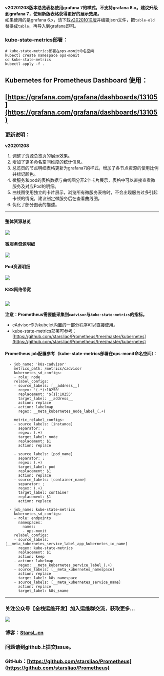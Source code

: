 **v20201208版本总览表格使用grafana 7的样式，不支持grafana 6.x。建议升级到grafana 7，使用新版表格获得更好的展示效果。**  
如果使用的是grafana 6.x，请下载[v20201010版](https://grafana.com/api/dashboards/13105/revisions/3/download)并编辑json文件，把`table-old`替换成`table`，再导入到grafana即可。

### kube-state-metrics部署：
```
# kube-state-metrics部署在ops-monit命名空间
kubectl create namespace ops-monit
cd kube-state-metrics
kubectl apply -f .
```
## Kubernetes for Prometheus Dashboard 使用：
[https://grafana.com/grafana/dashboards/13105](https://grafana.com/grafana/dashboards/13105)
---
### 更新说明：
**v20201208**
1. 调整了资源总览页的展示效果。
2. 增加了更多命名空间维度的统计信息。
3. 总览页的节点明细表格更新为grafana7的样式，增加了各节点资源的使用比例并标记颜色。
4. 微服务和pod的表格数据与曲线图分开2个卡片展示，表格中可以直接查看微服务及对应Pod的明细。
5. 曲线图使用独立的卡片展示，浏览所有微服务表格时，不会出现服务过多引起卡顿的情况，建议制定微服务后在查看曲线图。
6. 优化了部分图表的描述。
---
#### 整体资源总览
![](https://grafana.com/api/dashboards/13105/images/9490/image)
#### 微服务资源明细
![](https://grafana.com/api/dashboards/13105/images/9021/image)
#### Pod资源明细
![](https://grafana.com/api/dashboards/13105/images/9022/image)
#### K8S网络带宽
![](https://grafana.com/api/dashboards/13105/images/9023/image)
---
**注意：Prometheus需要能采集到`cadvisor`与`kube-state-metrics`的指标。**
- cAdvisor作为kubelet内置的一部分程序可以直接使用。
- kube-state-metrics部署可参考：[https://github.com/starsliao/Prometheus/tree/master/kubernetes](https://github.com/starsliao/Prometheus/tree/master/kubernetes)
#### Prometheus job配置参考（kube-state-metrics部署在ops-monit命名空间）：
```
  - job_name: 'k8s-cadvisor'
    metrics_path: /metrics/cadvisor
    kubernetes_sd_configs:
    - role: node
    relabel_configs:
    - source_labels: [__address__]
      regex: '(.*):10250'
      replacement: '${1}:10255'
      target_label: __address__
      action: replace
    - action: labelmap
      regex: __meta_kubernetes_node_label_(.+)

    metric_relabel_configs:
    - source_labels: [instance]
      separator: ;
      regex: (.+)
      target_label: node
      replacement: $1
      action: replace

    - source_labels: [pod_name]
      separator: ;
      regex: (.+)
      target_label: pod
      replacement: $1
      action: replace
    - source_labels: [container_name]
      separator: ;
      regex: (.+)
      target_label: container
      replacement: $1
      action: replace

  - job_name: kube-state-metrics
    kubernetes_sd_configs:
    - role: endpoints
      namespaces:
        names:
        - ops-monit
    relabel_configs:
    - source_labels: [__meta_kubernetes_service_label_app_kubernetes_io_name]
      regex: kube-state-metrics
      replacement: $1
      action: keep
    - action: labelmap
      regex: __meta_kubernetes_service_label_(.+)
    - source_labels: [__meta_kubernetes_namespace]
      action: replace
      target_label: k8s_namespace
    - source_labels: [__meta_kubernetes_service_name]
      action: replace
      target_label: k8s_sname
```
---
### 关注公众号【**全栈运维开发**】加入运维群交流，获取更多...
![](https://starsl.cn/static/img/qr.png)
### 博客：[StarsL.cn](https://starsl.cn/)

### 问题请到github上提交issue。
### GitHub：[https://github.com/starsliao/Prometheus](https://github.com/starsliao/Prometheus)

